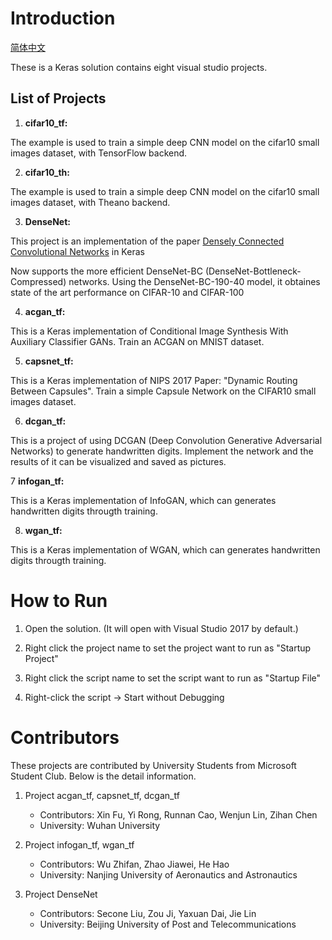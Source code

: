 # Introduction

[简体中文](/zh-hans/examples/keras/README.md)

These is a Keras solution contains eight visual studio projects.

## List of Projects

1. **cifar10_tf:**

The example is used to train a simple deep CNN model on the cifar10 small images dataset, with TensorFlow backend.

2. **cifar10_th:**

The example is used to train a simple deep CNN model on the cifar10 small images dataset, with Theano backend.


3. **DenseNet:**

This project is an implementation of the paper [Densely Connected Convolutional Networks](https://arxiv.org/pdf/1608.06993v3.pdf) in Keras

Now supports the more efficient DenseNet-BC (DenseNet-Bottleneck-Compressed) networks. Using the DenseNet-BC-190-40 model, 
it obtaines state of the art performance on CIFAR-10 and CIFAR-100

4. **acgan_tf:**

This is a Keras implementation of Conditional Image Synthesis With Auxiliary Classifier GANs. Train an ACGAN on MNIST dataset.

5. **capsnet_tf:**

This is a Keras implementation of NIPS 2017 Paper: "Dynamic Routing Between Capsules". Train a simple Capsule Network on the CIFAR10 small images dataset.

6. **dcgan_tf:**

This is a project of using DCGAN (Deep Convolution Generative Adversarial Networks) to generate handwritten digits. 
Implement the network and the results of it can be visualized and saved as pictures.

7  **infogan_tf:**

This is a Keras implementation of InfoGAN, which can generates handwritten digits througth training.

8. **wgan_tf:**

This is a Keras implementation of WGAN, which can generates handwritten digits througth training.

# How to Run

1. Open the solution. (It will open with Visual Studio 2017 by default.)

2. Right click the project name to set the project want to run as "Startup Project"

3. Right click the script name to set the script want to run as "Startup File"

4. Right-click the script -> Start without Debugging


# Contributors

These projects are contributed by University Students from Microsoft Student Club. Below is the detail information.

1. Project acgan_tf, capsnet_tf, dcgan_tf

    - Contributors: Xin Fu, Yi Rong, Runnan Cao, Wenjun Lin, Zihan Chen
    - University: Wuhan University
    
2. Project infogan_tf, wgan_tf

    - Contributors: Wu Zhifan, Zhao Jiawei, He Hao
    - University: Nanjing University of Aeronautics and Astronautics
    
3. Project DenseNet

    - Contributors: Secone Liu, Zou Ji, Yaxuan Dai, Jie Lin
    - University: Beijing University of Post and Telecommunications